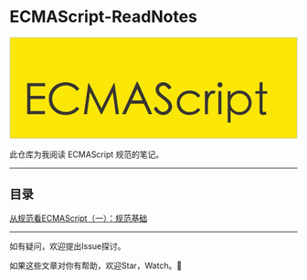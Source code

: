 # ECMAScript-ReadNotes

![ecmascript](assets/ecmascript.jpg)

此仓库为我阅读 ECMAScript 规范的笔记。

--------------------

## 目录

[从规范看ECMAScript（一）：规范基础](./从规范看ECMAScript-一-规范基础.md)

-------------------

如有疑问，欢迎提出Issue探讨。

如果这些文章对你有帮助，欢迎Star，Watch。🎉